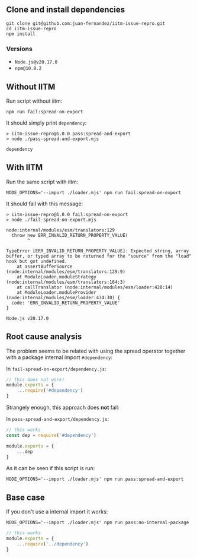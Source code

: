 ## Clone and install dependencies
```
git clone git@github.com:juan-fernandez/iitm-issue-repro.git
cd iitm-issue-repro
npm install
```

### Versions

* `Node.js@v20.17.0`
* `npm@10.8.2`

## Without IITM
Run script without iitm:
```
npm run fail:spread-on-export
```

It should simply print `dependency`:
```
> iitm-issue-repro@1.0.0 pass:spread-and-export
> node ./pass-spread-and-export.mjs

dependency
```

## With IITM
Run the same script with iitm:
```
NODE_OPTIONS='--import ./loader.mjs' npm run fail:spread-on-export
```

It should fail with this message:
```
> iitm-issue-repro@1.0.0 fail:spread-on-export
> node ./fail-spread-on-export.mjs

node:internal/modules/esm/translators:129
  throw new ERR_INVALID_RETURN_PROPERTY_VALUE(
        ^

TypeError [ERR_INVALID_RETURN_PROPERTY_VALUE]: Expected string, array buffer, or typed array to be returned for the "source" from the "load" hook but got undefined.
    at assertBufferSource (node:internal/modules/esm/translators:129:9)
    at ModuleLoader.moduleStrategy (node:internal/modules/esm/translators:164:3)
    at callTranslator (node:internal/modules/esm/loader:428:14)
    at ModuleLoader.moduleProvider (node:internal/modules/esm/loader:434:30) {
  code: 'ERR_INVALID_RETURN_PROPERTY_VALUE'
}

Node.js v20.17.0
```

## Root cause analysis

The problem seems to be related with using the spread operator together with a package internal import `#dependency`: 

In `fail-spread-on-export/dependency.js`:
```javascript
// this does not work!
module.exports = {
    ...require('#dependency')
}
```

Strangely enough, this approach does **not** fail:

In `pass-spread-and-export/dependency.js`: 
```javascript
// this works
const dep = require('#dependency')

module.exports = {
    ...dep
}
```

As it can be seen if this script is run:

```
NODE_OPTIONS='--import ./loader.mjs' npm run pass:spread-and-export
```

## Base case

If you don't use a internal import it works:

```
NODE_OPTIONS='--import ./loader.mjs' npm run pass:no-internal-package
```

```javascript
// this works
module.exports = {
    ...require('../dependency')
}
```